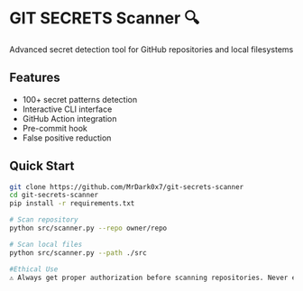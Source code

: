 # GIT SECRETS Scanner 🔍
Advanced secret detection tool for GitHub repositories and local filesystems

## Features
- 100+ secret patterns detection
- Interactive CLI interface
- GitHub Action integration
- Pre-commit hook
- False positive reduction

## Quick Start
```bash
git clone https://github.com/MrDark0x7/git-secrets-scanner
cd git-secrets-scanner
pip install -r requirements.txt

# Scan repository
python src/scanner.py --repo owner/repo

# Scan local files
python src/scanner.py --path ./src

#Ethical Use
⚠️ Always get proper authorization before scanning repositories. Never exploit found secrets.
